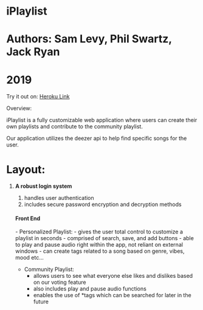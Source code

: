 # iPlaylist

# Authors: Sam Levy, Phil Swartz, Jack Ryan
# 2019

Try it out on: 
[Heroku Link](https://fierce-temple-77564.herokuapp.com/)

Overview:

iPlaylist is a fully customizable web application where users can create their own playlists and contribute to the community playlist.

Our application utilizes the deezer api to help find specific songs for the user.

<h1>Layout:</h1>
   
<ol>
<li><strong>A robust login system</strong></li>
   <ol>
   <li>handles user authentication</li>
   <li>includes secure password encryption and decryption methods</li>
   </ol>
<h4>Front End</h4>
   - Personalized Playlist:
      - gives the user total control to customize a playlist in seconds
      - comprised of search, save, and add buttons
      - able to play and pause audio right within the app, not reliant on external windows
      - can create tags related to a song based on genre, vibes, mood etc...
      
   - Community Playlist:
      - allows users to see what everyone else likes and dislikes based on our voting feature
      - also includes play and pause audio functions
      - enables the use of *tags which can be searched for later in the future
      
 </ol>  
   



